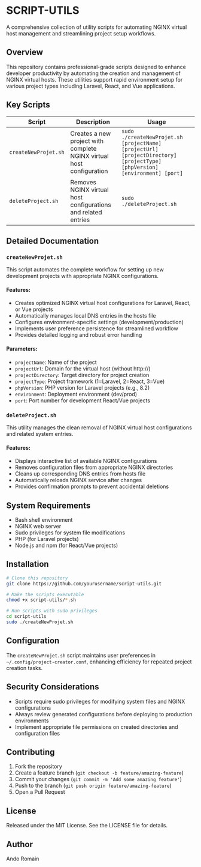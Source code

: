 # SCRIPT-UTILS

A comprehensive collection of utility scripts for automating NGINX virtual host management and streamlining project setup workflows.

## Overview

This repository contains professional-grade scripts designed to enhance developer productivity by automating the creation and management of NGINX virtual hosts. These utilities support rapid environment setup for various project types including Laravel, React, and Vue applications.

## Key Scripts

| Script | Description | Usage |
|--------|-------------|-------|
| `createNewProjet.sh` | Creates a new project with complete NGINX virtual host configuration | `sudo ./createNewProjet.sh [projectName] [projectUrl] [projectDirectory] [projectType] [phpVersion] [environment] [port]` |
| `deleteProject.sh` | Removes NGINX virtual host configurations and related entries | `sudo ./deleteProject.sh` |

## Detailed Documentation

### `createNewProjet.sh`

This script automates the complete workflow for setting up new development projects with appropriate NGINX configurations.

#### Features:

- Creates optimized NGINX virtual host configurations for Laravel, React, or Vue projects
- Automatically manages local DNS entries in the hosts file
- Configures environment-specific settings (development/production)
- Implements user preference persistence for streamlined workflow
- Provides detailed logging and robust error handling

#### Parameters:

- `projectName`: Name of the project
- `projectUrl`: Domain for the virtual host (without http://)
- `projectDirectory`: Target directory for project creation
- `projectType`: Project framework (1=Laravel, 2=React, 3=Vue)
- `phpVersion`: PHP version for Laravel projects (e.g., 8.2)
- `environment`: Deployment environment (dev/prod)
- `port`: Port number for development React/Vue projects

### `deleteProject.sh`

This utility manages the clean removal of NGINX virtual host configurations and related system entries.

#### Features:

- Displays interactive list of available NGINX configurations
- Removes configuration files from appropriate NGINX directories
- Cleans up corresponding DNS entries from hosts file
- Automatically reloads NGINX service after changes
- Provides confirmation prompts to prevent accidental deletions

## System Requirements

- Bash shell environment
- NGINX web server
- Sudo privileges for system file modifications
- PHP (for Laravel projects)
- Node.js and npm (for React/Vue projects)

## Installation

```bash
# Clone this repository
git clone https://github.com/yourusername/script-utils.git

# Make the scripts executable
chmod +x script-utils/*.sh

# Run scripts with sudo privileges
cd script-utils
sudo ./createNewProjet.sh
```

## Configuration

The `createNewProjet.sh` script maintains user preferences in `~/.config/project-creator.conf`, enhancing efficiency for repeated project creation tasks.

## Security Considerations

- Scripts require sudo privileges for modifying system files and NGINX configurations
- Always review generated configurations before deploying to production environments
- Implement appropriate file permissions on created directories and configuration files

## Contributing

1. Fork the repository
2. Create a feature branch (`git checkout -b feature/amazing-feature`)
3. Commit your changes (`git commit -m 'Add some amazing feature'`)
4. Push to the branch (`git push origin feature/amazing-feature`)
5. Open a Pull Request

## License

Released under the MIT License. See the LICENSE file for details.

## Author

Ando Romain